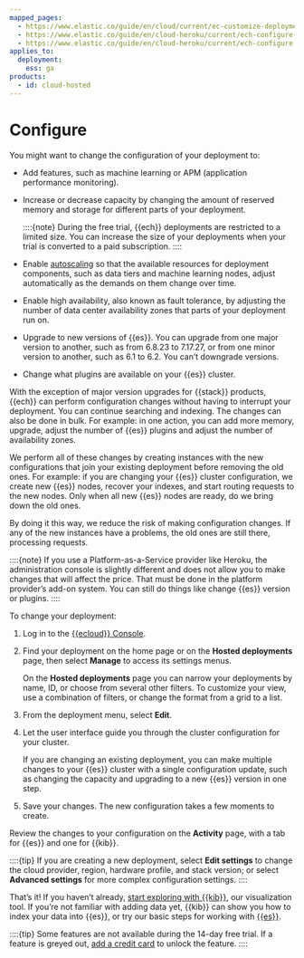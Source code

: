 ```yaml
---
mapped_pages:
  - https://www.elastic.co/guide/en/cloud/current/ec-customize-deployment.html
  - https://www.elastic.co/guide/en/cloud-heroku/current/ech-configure-settings.html
  - https://www.elastic.co/guide/en/cloud-heroku/current/ech-configure.html
applies_to:
  deployment:
    ess: ga
products:
  - id: cloud-hosted
---
```


# Configure

You might want to change the configuration of your deployment to:

* Add features, such as machine learning or APM (application performance monitoring).
* Increase or decrease capacity by changing the amount of reserved memory and storage for different parts of your deployment.

    ::::{note}
    During the free trial, {{ech}} deployments are restricted to a limited size. You can increase the size of your deployments when your trial is converted to a paid subscription.
    ::::

* Enable [autoscaling](../../../deploy-manage/autoscaling.md) so that the available resources for deployment components, such as data tiers and machine learning nodes, adjust automatically as the demands on them change over time.
* Enable high availability, also known as fault tolerance, by adjusting the number of data center availability zones that parts of your deployment run on.
* Upgrade to new versions of {{es}}. You can upgrade from one major version to another, such as from 6.8.23 to 7.17.27, or from one minor version to another, such as 6.1 to 6.2. You can’t downgrade versions.
* Change what plugins are available on your {{es}} cluster.

With the exception of major version upgrades for {{stack}} products, {{ech}} can perform configuration changes without having to interrupt your deployment. You can continue searching and indexing. The changes can also be done in bulk. For example: in one action, you can add more memory, upgrade, adjust the number of {{es}} plugins and adjust the number of availability zones.

We perform all of these changes by creating instances with the new configurations that join your existing deployment before removing the old ones. For example: if you are changing your {{es}} cluster configuration, we create new {{es}} nodes, recover your indexes, and start routing requests to the new nodes. Only when all new {{es}} nodes are ready, do we bring down the old ones.

By doing it this way, we reduce the risk of making configuration changes. If any of the new instances have a problems, the old ones are still there, processing requests.

::::{note}
If you use a Platform-as-a-Service provider like Heroku, the administration console is slightly different and does not allow you to make changes that will affect the price. That must be done in the platform provider’s add-on system. You can still do things like change {{es}} version or plugins.
::::


To change your deployment:

1. Log in to the [{{ecloud}} Console](https://cloud.elastic.co?page=docs&placement=docs-body).
2. Find your deployment on the home page or on the **Hosted deployments** page, then select **Manage** to access its settings menus.

    On the **Hosted deployments** page you can narrow your deployments by name, ID, or choose from several other filters. To customize your view, use a combination of filters, or change the format from a grid to a list.

3. From the deployment menu, select **Edit**.
4. Let the user interface guide you through the cluster configuration for your cluster.

    If you are changing an existing deployment, you can make multiple changes to your {{es}} cluster with a single configuration update, such as changing the capacity and upgrading to a new {{es}} version in one step.

5. Save your changes. The new configuration takes a few moments to create.

Review the changes to your configuration on the **Activity** page, with a tab for {{es}} and one for {{kib}}.

::::{tip}
If you are creating a new deployment, select **Edit settings** to change the cloud provider, region, hardware profile, and stack version; or select **Advanced settings** for more complex configuration settings.
::::


That’s it! If you haven’t already, [start exploring with {{kib}}](../../../deploy-manage/deploy/elastic-cloud/access-kibana.md), our visualization tool. If you’re not familiar with adding data yet, {{kib}} can show you how to index your data into {{es}}, or try our basic steps for working with [{{es}}](../../../manage-data/data-store/manage-data-from-the-command-line.md).

::::{tip}
Some features are not available during the 14-day free trial. If a feature is greyed out, [add a credit card](../../../deploy-manage/cloud-organization/billing/add-billing-details.md) to unlock the feature.
::::
